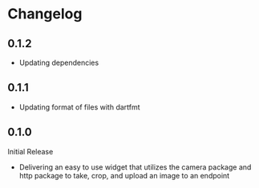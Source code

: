 # Changelog

## 0.1.2
- Updating dependencies

## 0.1.1
- Updating format of files with dartfmt

## 0.1.0
Initial Release
- Delivering an easy to use widget that utilizes the camera package and http package to take, crop, and upload an image to an endpoint
